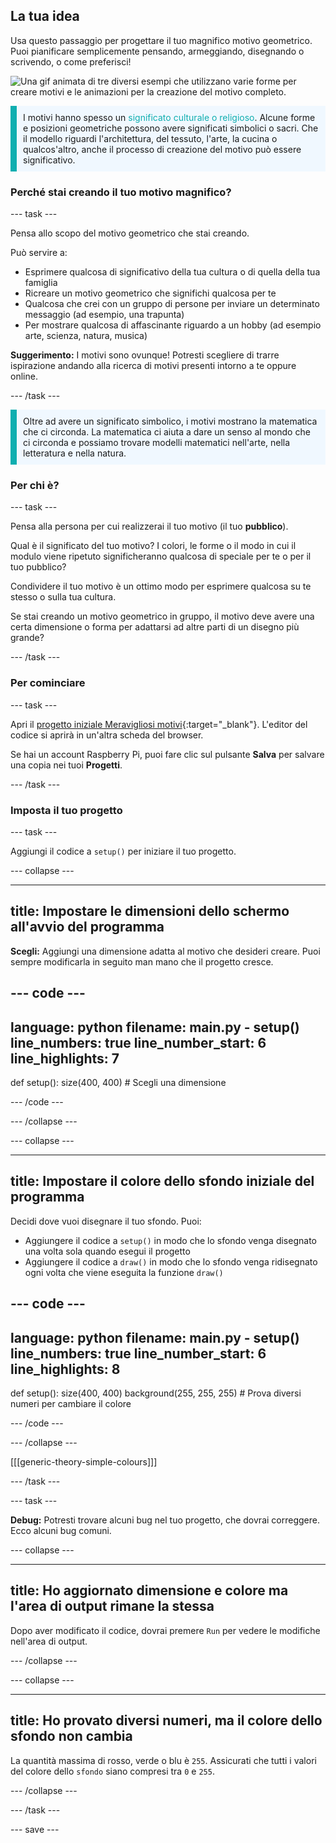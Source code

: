 ## La tua idea

Usa questo passaggio per progettare il tuo magnifico motivo geometrico. Puoi pianificare semplicemente pensando, armeggiando, disegnando o scrivendo, o come preferisci!

![Una gif animata di tre diversi esempi che utilizzano varie forme per creare motivi e le animazioni per la creazione del motivo completo.](images/ideas-1.gif)

<p style="border-left: solid; border-width:10px; border-color: #0faeb0; background-color: aliceblue; padding: 10px;">I motivi hanno spesso un <span style="color: #0faeb0">significato culturale o religioso</span>. Alcune forme e posizioni geometriche possono avere significati simbolici o sacri. Che il modello riguardi l'architettura, del tessuto, l'arte, la cucina o qualcos'altro, anche il processo di creazione del motivo può essere significativo.</p>

### Perché stai creando il tuo motivo magnifico?

--- task ---

Pensa allo scopo del motivo geometrico che stai creando.

Può servire a:
- Esprimere qualcosa di significativo della tua cultura o di quella della tua famiglia
- Ricreare un motivo geometrico che significhi qualcosa per te
- Qualcosa che crei con un gruppo di persone per inviare un determinato messaggio (ad esempio, una trapunta)
- Per mostrare qualcosa di affascinante riguardo a un hobby (ad esempio arte, scienza, natura, musica)

**Suggerimento:** I motivi sono ovunque! Potresti scegliere di trarre ispirazione andando alla ricerca di motivi presenti intorno a te oppure online.

--- /task ---

<p style="border-left: solid; border-width:10px; border-color: #0faeb0; background-color: aliceblue; padding: 10px;">Oltre ad avere un significato simbolico, i motivi mostrano la matematica che ci circonda. La matematica ci aiuta a dare un senso al mondo che ci circonda e possiamo trovare modelli matematici nell'arte, nella letteratura e nella natura. </p>

### Per chi è?

--- task ---

Pensa alla persona per cui realizzerai il tuo motivo (il tuo **pubblico**).

Qual è il significato del tuo motivo? I colori, le forme o il modo in cui il modulo viene ripetuto significheranno qualcosa di speciale per te o per il tuo pubblico?

Condividere il tuo motivo è un ottimo modo per esprimere qualcosa su te stesso o sulla tua cultura.

Se stai creando un motivo geometrico in gruppo, il motivo deve avere una certa dimensione o forma per adattarsi ad altre parti di un disegno più grande?

--- /task ---

### Per cominciare

--- task ---

Apri il [progetto iniziale Meravigliosi motivi](https://editor.raspberrypi.org/it-IT/projects/powerful-patterns-starter){:target="_blank"}. L'editor del codice si aprirà in un'altra scheda del browser.

Se hai un account Raspberry Pi, puoi fare clic sul pulsante **Salva** per salvare una copia nei tuoi **Progetti**.

--- /task ---

### Imposta il tuo progetto

--- task ---

Aggiungi il codice a `setup()` per iniziare il tuo progetto.

--- collapse ---

---
title: Impostare le dimensioni dello schermo all'avvio del programma
---

**Scegli:** Aggiungi una dimensione adatta al motivo che desideri creare. Puoi sempre modificarla in seguito man mano che il progetto cresce.

--- code ---
---
language: python
filename: main.py - setup()
line_numbers: true
line_number_start: 6
line_highlights: 7
---
def setup():
    size(400, 400)  # Scegli una dimensione

--- /code ---

--- /collapse ---

--- collapse ---

---
title: Impostare il colore dello sfondo iniziale del programma
---

Decidi dove vuoi disegnare il tuo sfondo. Puoi:
+ Aggiungere il codice a `setup()` in modo che lo sfondo venga disegnato una volta sola quando esegui il progetto
+ Aggiungere il codice a `draw()` in modo che lo sfondo venga ridisegnato ogni volta che viene eseguita la funzione `draw()`

--- code ---
---
language: python
filename: main.py - setup()
line_numbers: true
line_number_start: 6
line_highlights: 8
---
def setup():
    size(400, 400)
    background(255, 255, 255)  # Prova diversi numeri per cambiare il colore

--- /code ---

--- /collapse ---

[[[generic-theory-simple-colours]]]

--- /task ---

--- task ---

**Debug:** Potresti trovare alcuni bug nel tuo progetto, che dovrai correggere. Ecco alcuni bug comuni.

--- collapse ---

---
title: Ho aggiornato dimensione e colore ma l'area di output rimane la stessa
---

Dopo aver modificato il codice, dovrai premere `Run` per vedere le modifiche nell'area di output.

--- /collapse ---

--- collapse ---

---
title: Ho provato diversi numeri, ma il colore dello sfondo non cambia
---

La quantità massima di rosso, verde o blu è `255`. Assicurati che tutti i valori del colore dello `sfondo` siano compresi tra `0` e `255`.

--- /collapse ---

--- /task ---


--- save ---
